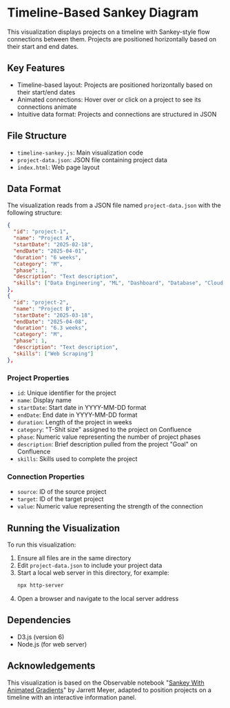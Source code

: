 # Timeline-Based Sankey Diagram

This visualization displays projects on a timeline with Sankey-style flow connections between them. Projects are positioned horizontally based on their start and end dates.

## Key Features

- Timeline-based layout: Projects are positioned horizontally based on their start/end dates
- Animated connections: Hover over or click on a project to see its connections animate
- Intuitive data format: Projects and connections are structured in JSON

## File Structure

- `timeline-sankey.js`: Main visualization code
- `project-data.json`: JSON file containing project data
- `index.html`: Web page layout

## Data Format

The visualization reads from a JSON file named `project-data.json` with the following structure:

```json
{
  "id": "project-1",
  "name": "Project A",
  "startDate": "2025-02-18",
  "endDate": "2025-04-01",
  "duration": "6 weeks",
  "category": "M",
  "phase": 1,
  "description": "Text description",
  "skills": ["Data Engineering", "ML", "Dashboard", "Database", "Cloud Architecture"]
},
{
  "id": "project-2",
  "name": "Project B",
  "startDate": "2025-03-18",
  "endDate": "2025-04-08",
  "duration": "6.3 weeks",
  "category": "M",
  "phase": 1,
  "description": "Text description",
  "skills": ["Web Scraping"]
},
```

### Project Properties

- `id`: Unique identifier for the project
- `name`: Display name
- `startDate`: Start date in YYYY-MM-DD format
- `endDate`: End date in YYYY-MM-DD format
- `duration`: Length of the project in weeks
- `category`: "T-Shit size" assigned to the project on Confluence
- `phase`: Numeric value representing the number of project phases
- `description`: Brief description pulled from the project "Goal" on Confluence
- `skills`: Skills used to complete the project

### Connection Properties

- `source`: ID of the source project
- `target`: ID of the target project
- `value`: Numeric value representing the strength of the connection

## Running the Visualization

To run this visualization:

1. Ensure all files are in the same directory
2. Edit `project-data.json` to include your project data
3. Start a local web server in this directory, for example:
   ```sh
   npx http-server
   ```
4. Open a browser and navigate to the local server address 

## Dependencies

- D3.js (version 6)
- Node.js (for web server)

## Acknowledgements

This visualization is based on the Observable notebook "[Sankey With Animated Gradients](https://observablehq.com/@jarrettmeyer/sankey-with-animated-gradients)" by Jarrett Meyer, adapted to position projects on a timeline with an interactive information panel.